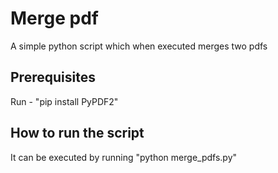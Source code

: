 # Merge pdf
A simple python script which when executed merges two pdfs

## Prerequisites

Run - "pip install PyPDF2"

## How to run the script

It can be executed by running "python merge_pdfs.py"
